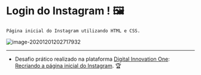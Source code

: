 #  Login do Instagram ! :framed_picture:

`Página inicial do Instagram utilizando HTML e CSS.`

![image-20201201202717932](C:\Users\arlen\AppData\Roaming\Typora\typora-user-images\image-20201201202717932.png)


------------

- Desafio prático realizado na plataforma [Digital Innovation One](https://web.digitalinnovation.one/home "Digital Innovation One"): [Recriando a página inicial do Instagram](https://web.digitalinnovation.one/lab/recriando-a-pagina-inicial-do-instagram/learning/35838848-f99e-473c-9201-816d046ebf12 "Recriando a página inicial do Instagram"). :trophy: